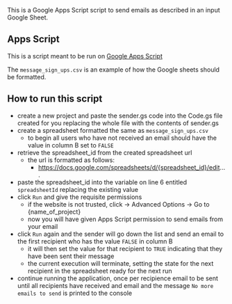 This is a Google Apps Script script to send emails as described in an input Google Sheet.

## Apps Script
This is a script meant to be run on [Google Apps Script](https://script.google.com/home)

The `message_sign_ups.csv` is an example of how the Google sheets should be formatted.

## How to run this script
- create a new project and paste the sender.gs code into the Code.gs file created for you replacing the whole file with the contents of sender.gs
- create a spreadsheet formatted the same as `message_sign_ups.csv`
    - to begin all users who have not received an email should have the value in column B set to `FALSE`
- retrieve the spreadsheet_id from the created spreadsheet url
    - the url is formatted as follows:
        - https://docs.google.com/spreadsheets/d/{spreadsheet_id}/edit....
- paste the spreadsheet_id into the variable on line 6 entitled `spreadsheetId` replacing the existing value
- click `Run` and give the requisite permissions
    - if the website is not trusted, click -> Advanced Options -> Go to {name_of_project}
    - now you will have given Apps Script permission to send emails from your email
- click `Run` again and the sender will go down the list and send an email to the first recipient who has the value `FALSE` in column B
    - it will then set the value for that recipient to `TRUE` indicating that they have been sent their message
    - the current execution will terminate, setting the state for the next recipient in the spreadsheet ready for the next run
- continue running the application, once per recipience email to be sent until all recipients have received and email and the message `No more emails to send` is printed to the console
